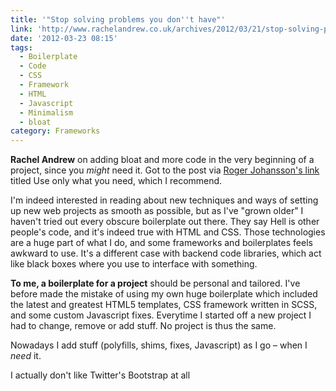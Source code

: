 ```yaml
---
title: '"Stop solving problems you don''t have"'
link: 'http://www.rachelandrew.co.uk/archives/2012/03/21/stop-solving-problems-you-dont-yet-have/'
date: '2012-03-23 08:15'
tags:
  - Boilerplate
  - Code
  - CSS
  - Framework
  - HTML
  - Javascript
  - Minimalism
  - bloat
category: Frameworks
---
```


**Rachel Andrew** on adding bloat and more code in the very beginning of a project, since you _might_ need it. Got to the post via [Roger Johansson's link](http://www.456bereastreet.com/archive/201203/use_only_what_you_need/) titled Use only what you need, which I recommend.  I'm indeed interested in reading about new techniques and ways of setting up new web projects as smooth as possible, but as I've "grown older" I haven't tried out every obscure boilerplate out there. They say Hell is other people's code, and it's indeed true with HTML and CSS. Those technologies are a huge part of what I do, and some frameworks and boilerplates feels awkward to use. It's a different case with backend code libraries, which act like black boxes where you use to interface with something.  **To me, a boilerplate for a project** should be personal and tailored. I've before made the mistake of using my own huge boilerplate which included the latest and greatest HTML5 templates, CSS framework written in SCSS, and some custom Javascript fixes. Everytime I started off a new project I had to change, remove or add stuff. No project is thus the same.  Nowadays I add stuff (polyfills, shims, fixes, Javascript) as I go – when I _need_ it.  I actually don't like Twitter's Bootstrap at all
